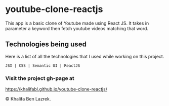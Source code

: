 # youtube-clone-reactjs
This app is a basic clone of Youtube made using React JS. 
It takes in parameter a keyword then fetch youtube videos matching that word.

## Technologies being used
Here is a list of all the technologies that I used while working on this project.
```
JSX | CSS | Semantic UI | ReactJS
```
### Visit the project gh-page at 
https://khalifabl.github.io/youtube-clone-reactjs/

© Khalifa Ben Lazrek.
